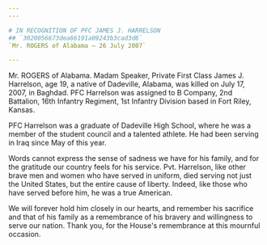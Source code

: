 ```yaml
---
---

# IN RECOGNITION OF PFC JAMES J. HARRELSON
## `3020056673dea66191a09243b3cad3d6`
`Mr. ROGERS of Alabama — 26 July 2007`

---
```



Mr. ROGERS of Alabama. Madam Speaker, Private First Class James J. 
Harrelson, age 19, a native of Dadeville, Alabama, was killed on July 
17, 2007, in Baghdad. PFC Harrelson was assigned to B Company, 2nd 
Battalion, 16th Infantry Regiment, 1st Infantry Division based in Fort 
Riley, Kansas.

PFC Harrelson was a graduate of Dadeville High School, where he was a 
member of the student council and a talented athlete. He had been 
serving in Iraq since May of this year.

Words cannot express the sense of sadness we have for his family, and 
for the gratitude our country feels for his service. Pvt. Harrelson, 
like other brave men and women who have served in uniform, died serving 
not just the United States, but the entire cause of liberty. Indeed, 
like those who have served before him, he was a true American.

We will forever hold him closely in our hearts, and remember his 
sacrifice and that of his family as a remembrance of his bravery and 
willingness to serve our nation. Thank you, for the House's remembrance 
at this mournful occasion.
